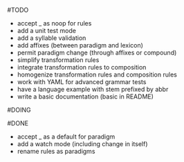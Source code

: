 #TODO
* accept _ as noop for rules
* add a unit test mode
* add a syllable validation 
* add affixes (between paradigm and lexicon)
* permit paradigm change (through affixes or compound)
* simplify transformation rules
* integrate transformation rules to composition
* homogenize transformation rules and composition rules
* work with YAML for advanced grammar tests
* have a language example with stem prefixed by abbr
* write a basic documentation (basic in README)

#DOING

#DONE
* accept _ as a default for paradigm
* add a watch mode (including change in itself)
* rename rules as paradigms
